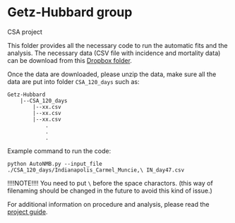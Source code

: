 # Getz-Hubbard group
CSA project 

This folder provides all the necessary code to run the automatic fits and the analysis. The necessary data (CSV file with incidence and mortality data) can be download from this [Dropbox folder](https://www.dropbox.com/sh/jous6hx5t72vjff/AABnFV_nUDt5vt0-NVZUqMENa?dl=1).

Once the data are downloaded, please unzip the data, make sure all the data are put into folder `CSA_120_days` such as:

```
Getz-Hubbard
    |--CSA_120_days
        |--xx.csv
        |--xx.csv
        |--xx.csv
            .
            .
            .
```

Example command to run the code:
```
python AutoNMB.py --input_file ./CSA_120_days/Indianapolis_Carmel_Muncie,\ IN_day47.csv
```
!!!!NOTE!!!!
You need to put `\` before the space charactors. (this way of filenaming should be changed in the future to avoid this kind of issue.)

For additional information on procedure and analysis, please read the [project guide](https://docs.google.com/document/d/1GF44ZtaOd41afMRhhlmjqKYxbi8JGJxU_kbhxQylSiM/edit?usp=sharing).
